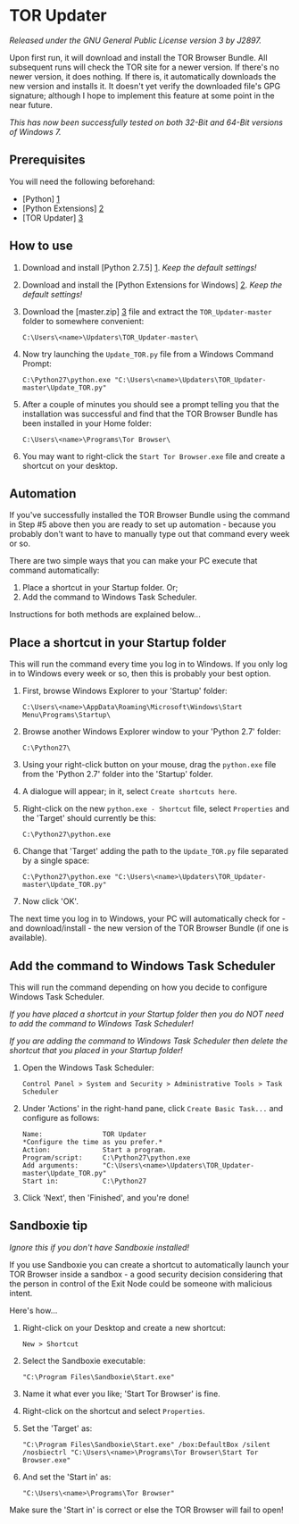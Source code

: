 TOR Updater
===========

*Released under the GNU General Public License version 3 by J2897.*

Upon first run, it will download and install the TOR Browser Bundle. All subsequent runs will check the TOR site for a newer version. If there's no newer version, it does nothing. If there is, it automatically downloads the new version and installs it. It doesn't yet verify the downloaded file's GPG signature; although I hope to implement this feature at some point in the near future.

*This has now been successfully tested on both 32-Bit and 64-Bit versions of Windows 7.*

Prerequisites
-------------

You will need the following beforehand:

* [Python] [1]
* [Python Extensions] [2]
* [TOR Updater] [3]

How to use
----------

1.	Download and install [Python 2.7.5] [1]. *Keep the default settings!*

2.	Download and install the [Python Extensions for Windows] [2]. *Keep the default settings!*

3.	Download the [master.zip] [3] file and extract the `TOR_Updater-master` folder to somewhere convenient:

		C:\Users\<name>\Updaters\TOR_Updater-master\

5.	Now try launching the `Update_TOR.py` file from a Windows Command Prompt:

		C:\Python27\python.exe "C:\Users\<name>\Updaters\TOR_Updater-master\Update_TOR.py"

6.	After a couple of minutes you should see a prompt telling you that the installation was successful and find that the TOR Browser Bundle has been installed in your Home folder:

		C:\Users\<name>\Programs\Tor Browser\

8. You may want to right-click the `Start Tor Browser.exe` file and create a shortcut on your desktop.

Automation
----------

If you've successfully installed the TOR Browser Bundle using the command in Step #5 above then you are ready to set up automation - because you probably don't want to have to manually type out that command every week or so.

There are two simple ways that you can make your PC execute that command automatically:

1.	Place a shortcut in your Startup folder. Or;
2.	Add the command to Windows Task Scheduler.

Instructions for both methods are explained below...

Place a shortcut in your Startup folder
----------------------------------------

This will run the command every time you log in to Windows. If you only log in to Windows every week or so, then this is probably your best option.

1.	First, browse Windows Explorer to your 'Startup' folder:

		C:\Users\<name>\AppData\Roaming\Microsoft\Windows\Start Menu\Programs\Startup\

2.	Browse another Windows Explorer window to your 'Python 2.7' folder:

		C:\Python27\

3.	Using your right-click button on your mouse, drag the `python.exe` file from the 'Python 2.7' folder into the 'Startup' folder.

4.	A dialogue will appear; in it, select `Create shortcuts here`.

5.	Right-click on the new `python.exe - Shortcut` file, select `Properties` and the 'Target' should currently be this:

		C:\Python27\python.exe

6.	Change that 'Target' adding the path to the `Update_TOR.py` file separated by a single space:

		C:\Python27\python.exe "C:\Users\<name>\Updaters\TOR_Updater-master\Update_TOR.py"

7.	Now click 'OK'.

The next time you log in to Windows, your PC will automatically check for - and download/install - the new version of the TOR Browser Bundle (if one is available).

Add the command to Windows Task Scheduler
-----------------------------------------

This will run the command depending on how you decide to configure Windows Task Scheduler.

*If you have placed a shortcut in your Startup folder then you do NOT need to add the command to Windows Task Scheduler!*

*If you are adding the command to Windows Task Scheduler then delete the shortcut that you placed in your Startup folder!*

1.	Open the Windows Task Scheduler:

		Control Panel > System and Security > Administrative Tools > Task Scheduler

2.	Under 'Actions' in the right-hand pane, click `Create Basic Task...` and configure as follows:

		Name:				TOR Updater
		*Configure the time as you prefer.*
		Action:				Start a program.
		Program/script:		C:\Python27\python.exe
		Add arguments:		"C:\Users\<name>\Updaters\TOR_Updater-master\Update_TOR.py"
		Start in:			C:\Python27

3.	Click 'Next', then 'Finished', and you're done!

Sandboxie tip
---------

*Ignore this if you don't have Sandboxie installed!*

If you use Sandboxie you can create a shortcut to automatically launch your TOR Browser inside a sandbox - a good security decision considering that the person in control of the Exit Node could be someone with malicious intent.

Here's how...

1.	Right-click on your Desktop and create a new shortcut:

		New > Shortcut

2.	Select the Sandboxie executable:

		"C:\Program Files\Sandboxie\Start.exe"

3.	Name it what ever you like; 'Start Tor Browser' is fine.

4.	Right-click on the shortcut and select `Properties`.

5.	Set the 'Target' as:

		"C:\Program Files\Sandboxie\Start.exe" /box:DefaultBox /silent /nosbiectrl "C:\Users\<name>\Programs\Tor Browser\Start Tor Browser.exe"

6.	And set the 'Start in' as:

		"C:\Users\<name>\Programs\Tor Browser"

Make sure the 'Start in' is correct or else the TOR Browser will fail to open!

   [1]: http://www.python.org/ftp/python/2.7.5/python-2.7.5.msi
   [2]: http://sourceforge.net/projects/pywin32/files/pywin32/Build%20218/pywin32-218.win32-py2.7.exe
   [3]: https://github.com/J2897/TOR_Updater/archive/master.zip
